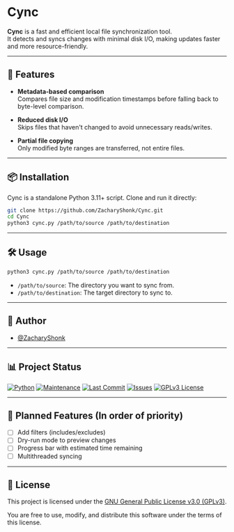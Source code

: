 # Cync

**Cync** is a fast and efficient local file synchronization tool.  
It detects and syncs changes with minimal disk I/O, making updates faster and more resource-friendly.

---

## 🚀 Features

- **Metadata-based comparison**  
  Compares file size and modification timestamps before falling back to byte-level comparison.

- **Reduced disk I/O**  
  Skips files that haven't changed to avoid unnecessary reads/writes.

- **Partial file copying**  
  Only modified byte ranges are transferred, not entire files.

---

## 📦 Installation

Cync is a standalone Python 3.11+ script. Clone and run it directly:

```bash
git clone https://github.com/ZacharyShonk/Cync.git
cd Cync
python3 cync.py /path/to/source /path/to/destination
```

---

## 🛠️ Usage

```bash
python3 cync.py /path/to/source /path/to/destination
```

- `/path/to/source`: The directory you want to sync from.
- `/path/to/destination`: The target directory to sync to.

---

## 👤 Author

- [@ZacharyShonk](https://github.com/ZacharyShonk)

---

## 📊 Project Status

[![Python](https://img.shields.io/badge/python-3.11%2B-blue)](https://www.python.org/downloads/)
[![Maintenance](https://img.shields.io/maintenance/yes/2025)](https://github.com/ZacharyShonk/Cync/projects)
[![Last Commit](https://img.shields.io/github/last-commit/ZacharyShonk/Cync)](https://github.com/ZacharyShonk/Cync/commits/main/)
[![Issues](https://img.shields.io/github/issues/ZacharyShonk/Cync)](https://github.com/ZacharyShonk/Cync/issues)
[![GPLv3 License](https://img.shields.io/badge/License-GPL%20v3-yellow.svg)](https://github.com/ZacharyShonk/Cync/blob/main/LICENSE)

---

## 🔮 Planned Features (In order of priority)

- [ ] Add filters (includes/excludes)
- [ ] Dry-run mode to preview changes
- [ ] Progress bar with estimated time remaining
- [ ] Multithreaded syncing

---

## 📄 License

This project is licensed under the [GNU General Public License v3.0 (GPLv3)](https://choosealicense.com/licenses/gpl-3.0/).

You are free to use, modify, and distribute this software under the terms of this license.
